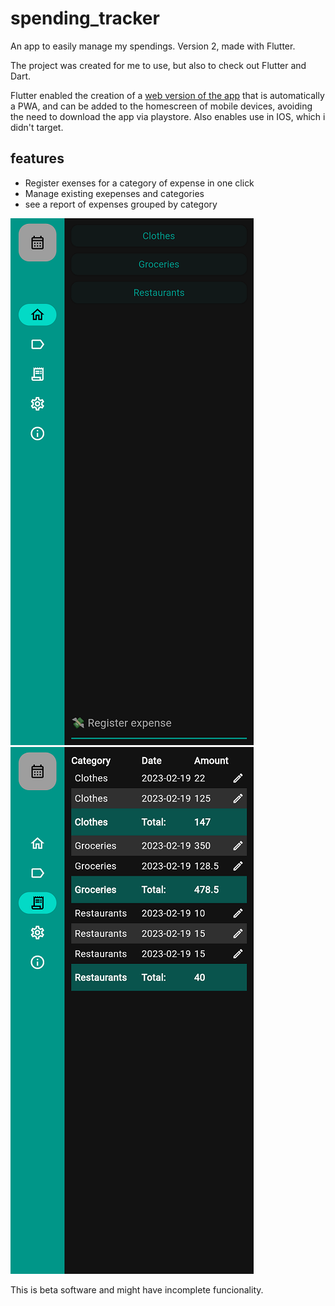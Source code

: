 # spending_tracker

An app to easily manage my spendings. Version 2, made with Flutter.

The project was created for me to use, but also to check out Flutter and Dart.

Flutter enabled the creation of a [web version of the app](spendingtracker.cortez.top) that is automatically a PWA, and can be added to the homescreen of mobile devices, avoiding the need to download the app via playstore. Also enables use in IOS, which i didn't target.

## features

- Register exenses for a category of expense in one click
- Manage existing exepenses and categories
- see a report of expenses grouped by category


![main screen](docs_assets/spendingtracker_screenshot_main_page.png)
![spending report](docs_assets/spendingtracker_screenshot_spending_report.png)


This is beta software and might have incomplete funcionality.
